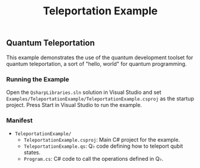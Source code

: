 ﻿---
title: "Teleportation Example"
---

## Quantum Teleportation ##

This example demonstrates the use of the quantum development toolset for quantum teleportation, a sort of "hello, world" for quantum programming.

### Running the Example ###

Open the `QsharpLibraries.sln` solution in Visual Studio and set `Examples/TeleportationExample/TeleportationExample.csproj` as the startup project.
Press Start in Visual Studio to run the example.

### Manifest ###

- `TeleportationExample/`
  - `TeleportationExample.csproj`: Main C# project for the example.
  - `TeleportationExample.qs`: Q♭ code defining how to teleport qubit states.
  - `Program.cs`: C# code to call the operations defined in Q♭.

